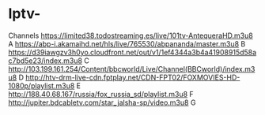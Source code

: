 # Iptv-
Channels 
https://limited38.todostreaming.es/live/101tv-AntequeraHD.m3u8  A
https://abp-i.akamaihd.net/hls/live/765530/abpananda/master.m3u8  B
https://d39iawgzv3h0yo.cloudfront.net/out/v1/1ef4344a3b4a41908915d58ac7bd5e23/index.m3u8  C
http://103.199.161.254/Content/bbcworld/Live/Channel(BBCworld)/index.m3u8  D
http://htv-drm-live-cdn.fptplay.net/CDN-FPT02/FOXMOVIES-HD-1080p/playlist.m3u8  E
http://188.40.68.167/russia/fox_russia_sd/playlist.m3u8  F
http://jupiter.bdcabletv.com/star_jalsha-sp/video.m3u8  G
